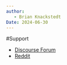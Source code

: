 ```yaml
---
author: 
   - Brian Knackstedt
Date: 2024-06-30
---
```

#Support

- [Discourse Forum](https://discourse.psappdeploytoolkit.com/)
- [Reddit](https://reddit.com/r/psadt)